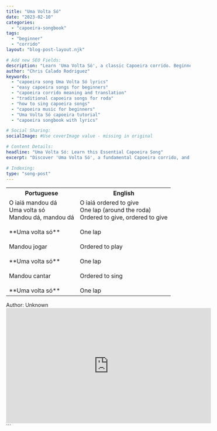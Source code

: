 ```yaml
---
title: "Uma Volta Só"
date: "2023-02-10"
categories:
  - "capoeira-songbook"
tags:
  - "beginner"
  - "corrido"
layout: "blog-post-layout.njk"

# Add new SEO Fields:
description: "Learn 'Uma Volta Só', a classic Capoeira corrido. Beginner-friendly lyrics & meaning. Perfect for roda practice & understanding Capoeira music."
author: "Chris Calado Rodriguez"
keywords:
  - "capoeira song Uma Volta Só lyrics"
  - "easy capoeira songs for beginners"
  - "capoeira corrido meaning and translation"
  - "traditional capoeira songs for roda"
  - "how to sing capoeira songs"
  - "capoeira music for beginners"
  - "Uma Volta Só capoeira tutorial"
  - "capoeira songbook with lyrics"

# Social Sharing:
socialImage: #Use coverImage value - missing in original

# Content Details:
headline: "Uma Volta Só: Learn this Essential Capoeira Song"
excerpt: "Discover 'Uma Volta Só', a fundamental Capoeira corrido, and unlock its meaning and rhythm to enhance your roda experience."

# Indexing:
type: "song-post"
---
```



<table class="capoeira-table">
    <tr class="header-row">
        <th>Portuguese</th>
        <th>English</th>
    </tr>
    <tr>
        <td>O iaiá mandou dá<br>Uma volta só<br>Mandou dá, mandou dá<br><br>**Uma volta só**<br><br>Mandou jogar<br><br>**Uma volta só**<br><br>Mandou cantar<br><br>**Uma volta só**</td>
        <td>O iaiá ordered to give<br>One lap (around the roda)<br>Ordered to give, ordered to give<br><br>One lap<br><br>Ordered to play<br><br>One lap<br><br>Ordered to sing<br><br>One lap</td>
    </tr>
</table>

<figcaption>
    Author: Unknown
</figcaption>

<iframe width="560" height="315" src="https://www.youtube.com/embed/joIsqN-hQ5s" title="YouTube video player" frameborder="0" allow="accelerometer; autoplay; clipboard-write; encrypted-media; gyroscope; picture-in-picture" allowfullscreen></iframe>
```